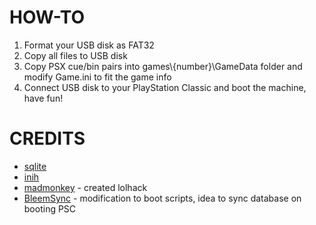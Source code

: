 HOW-TO
======
1. Format your USB disk as FAT32
2. Copy all files to USB disk
3. Copy PSX cue/bin pairs into games\\{number}\\GameData folder and modify Game.ini to fit the game info
4. Connect USB disk to your PlayStation Classic and boot the machine, have fun!

CREDITS
=======
* [sqlite](https://www.sqlite.org)
* [inih](https://github.com/benhoyt/inih)
* [madmonkey](https://github.com/madmonkey1907) - created lolhack
* [BleemSync](https://github.com/pathartl/BleemSync) - modification to boot scripts, idea to sync database on booting PSC
